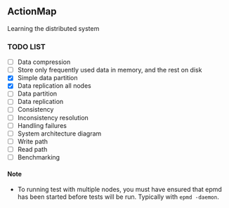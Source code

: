 ## ActionMap
Learning the distributed system

### TODO LIST
+ [ ] Data compression
+ [ ] Store only frequently used data in memory, and the rest on disk
+ [x] Simple data partition
+ [x] Data replication all nodes
+ [ ] Data partition
+ [ ] Data replication
+ [ ] Consistency
+ [ ] Inconsistency resolution
+ [ ] Handling failures
+ [ ] System architecture diagram
+ [ ] Write path
+ [ ] Read path
+ [ ] Benchmarking

#### Note
+ To running test with multiple nodes, you must have ensured that epmd has been started before tests will be run.
Typically with `epmd -daemon`.
